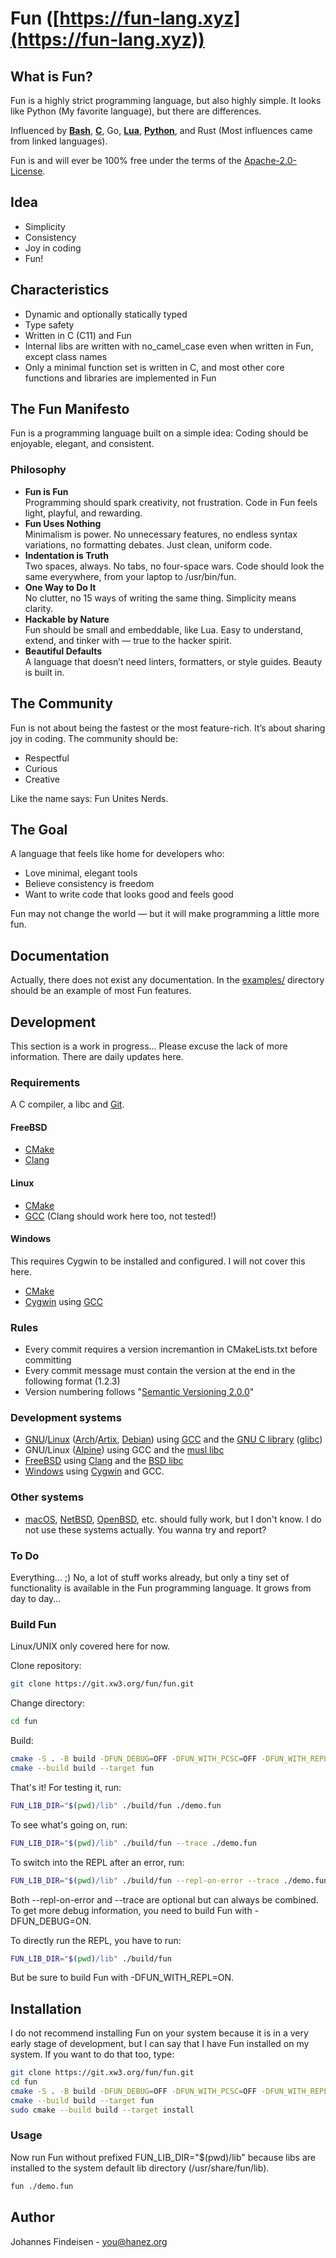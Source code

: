 # Fun ([https://fun-lang.xyz](https://fun-lang.xyz))

## What is Fun?

Fun is a highly strict programming language, but also highly simple. It looks like Python (My favorite language), but there are differences.

Influenced by **[Bash](https://www.gnu.org/software/bash/)**, **[C](https://en.wikipedia.org/wiki/The_C_Programming_Language)**, Go, **[Lua](https://www.lua.org/)**, **[Python](https://www.python.org/)**, and Rust (Most influences came from linked languages).

Fun is and will ever be 100% free under the terms of the [Apache-2.0-License](https://opensource.org/license/apache-2-0).

## Idea

- Simplicity
- Consistency
- Joy in coding
- Fun!

## Characteristics

- Dynamic and optionally statically typed
- Type safety
- Written in C (C11) and Fun
- Internal libs are written with no_camel_case even when written in Fun, except class names
- Only a minimal function set is written in C, and most other core functions and libraries are implemented in Fun

## The Fun Manifesto

Fun is a programming language built on a simple idea:
Coding should be enjoyable, elegant, and consistent.

### Philosophy

- **Fun is Fun**<br>
  Programming should spark creativity, not frustration. Code in Fun feels light, playful, and rewarding.
- **Fun Uses Nothing**<br>
  Minimalism is power. No unnecessary features, no endless syntax variations, no formatting debates. Just clean, uniform code.
- **Indentation is Truth**<br>
  Two spaces, always. No tabs, no four-space wars. Code should look the same everywhere, from your laptop to /usr/bin/fun.
- **One Way to Do It**<br>
  No clutter, no 15 ways of writing the same thing. Simplicity means clarity.
- **Hackable by Nature**<br>
  Fun should be small and embeddable, like Lua. Easy to understand, extend, and tinker with — true to the hacker spirit.
- **Beautiful Defaults**<br>
  A language that doesn’t need linters, formatters, or style guides. Beauty is built in.

## The Community

Fun is not about being the fastest or the most feature-rich. It’s about sharing joy in coding. The community should be:

- Respectful
- Curious
- Creative

Like the name says: Fun Unites Nerds.

## The Goal

A language that feels like home for developers who:

- Love minimal, elegant tools
- Believe consistency is freedom
- Want to write code that looks good and feels good

Fun may not change the world — but it will make programming a little more fun.

## Documentation

Actually, there does not exist any documentation. In the [examples/](https://git.xw3.org/fun/fun/src/branch/main/examples) directory should be an example of most Fun features.

## Development

This section is a work in progress... Please excuse the lack of more information. There are daily updates here.

### Requirements

A C compiler, a libc and [Git](https://git-scm.com/).

#### FreeBSD

- [CMake](https://cmake.org/)
- [Clang](https://clang.llvm.org/)

#### Linux

- [CMake](https://cmake.org/)
- [GCC](https://gcc.gnu.org/) (Clang should work here too, not tested!)

#### Windows

This requires Cygwin to be installed and configured. I will not cover this here.

- [CMake](https://cmake.org/)
- [Cygwin](https://cygwin.com/) using [GCC](https://gcc.gnu.org/)

### Rules

- Every commit requires a version incremantion in CMakeLists.txt before committing
- Every commit message must contain the version at the end in the following format (1.2.3)
- Version numbering follows "[Semantic Versioning 2.0.0](https://semver.org/spec/v2.0.0.html)"

### Development systems

- [GNU](https://gnu.org/)/[Linux](https://kernel.org/) ([Arch](https://archlinux.org/)/[Artix](https://artixlinux.org/), [Debian](https://www.debian.org/)) using [GCC](https://gcc.gnu.org/) and the [GNU C library](https://www.gnu.org/software/libc/) ([glibc](https://en.wikipedia.org/wiki/Glibc))
- GNU/Linux ([Alpine](https://alpinelinux.org/)) using GCC and the [musl libc](https://musl.libc.org/)
- [FreeBSD](https://www.freebsd.org/) using [Clang](https://clang.llvm.org/) and the [BSD libc](https://en.wikipedia.org/wiki/C_standard_library#BSD_libc)
- [Windows](https://en.wikipedia.org/wiki/Microsoft_Windows) using [Cygwin](https://www.cygwin.com/) and GCC.

### Other systems

- [macOS](https://en.wikipedia.org/wiki/MacOS), [NetBSD](https://netbsd.org/), [OpenBSD](https://www.openbsd.org/), etc. should fully work, but I don't know. I do not use these systems actually. You wanna try and report?

### To Do

Everything... ;) No, a lot of stuff works already, but only a tiny set of functionality is available in the Fun programming language. It grows from day to day...

### Build Fun

Linux/UNIX only covered here for now.

Clone repository:

```bash
git clone https://git.xw3.org/fun/fun.git
```

Change directory:

```bash
cd fun
```

Build:

```bash
cmake -S . -B build -DFUN_DEBUG=OFF -DFUN_WITH_PCSC=OFF -DFUN_WITH_REPL=ON
cmake --build build --target fun
```

That's it! For testing it, run:

```bash
FUN_LIB_DIR="$(pwd)/lib" ./build/fun ./demo.fun
```

To see what's going on, run:

```bash
FUN_LIB_DIR="$(pwd)/lib" ./build/fun --trace ./demo.fun
```

To switch into the REPL after an error, run:

```bash
FUN_LIB_DIR="$(pwd)/lib" ./build/fun --repl-on-error --trace ./demo.fun
```

Both --repl-on-error and --trace are optional but can always be combined. To get
more debug information, you need to build Fun with -DFUN_DEBUG=ON.

To directly run the REPL, you have to run:

```bash
FUN_LIB_DIR="$(pwd)/lib" ./build/fun
```

But be sure to build Fun with -DFUN_WITH_REPL=ON.

## Installation

I do not recommend installing Fun on your system because it is in a very early
stage of development, but I can say that I have Fun installed on my system. If
you want to do that too, type:

```bash
git clone https://git.xw3.org/fun/fun.git
cd fun
cmake -S . -B build -DFUN_DEBUG=OFF -DFUN_WITH_PCSC=OFF -DFUN_WITH_REPL=ON
cmake --build build --target fun
sudo cmake --build build --target install
```

### Usage

Now run Fun without prefixed FUN_LIB_DIR="$(pwd)/lib" because libs are installed to the
system default lib directory (/usr/share/fun/lib).

```bash
fun ./demo.fun
```

## Author

Johannes Findeisen - you@hanez.org
